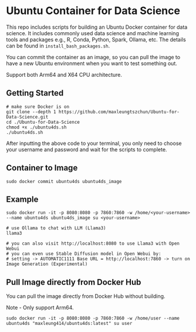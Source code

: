 # Ubuntu Container for Data Science
This repo includes scripts for building an Ubuntu Docker container for data science. It includes commonly used data science and machine learning tools and packages e.g., R, Conda, Python, Spark, Ollama, etc. The details can be found in `install_bash_packages.sh`.

You can commit the container as an image, so you can pull the image to have a new Ubuntu environment when you want to test something out.

Support both Arm64 and X64 CPU architecture.

## Getting Started
```shell
# make sure Docker is on
git clone --depth 1 https://github.com/maxleungtszchun/Ubuntu-for-Data-Science.git
cd ./Ubuntu-for-Data-Science
chmod +x ./ubuntu4ds.sh
./ubuntu4ds.sh
```

After inputting the above code to your terminal, you only need to choose your username and password and wait for the scripts to complete.

## Container to Image
```shell
sudo docker commit ubuntu4ds ubuntu4ds_image
```

## Example
```shell
sudo docker run -it -p 8080:8080 -p 7860:7860 -w /home/<your-username> --name ubuntu4ds ubuntu4ds_image su <your-username>

# use Ollama to chat with LLM (Llama3)
llama3

# you can also visit http://localhost:8080 to use Llama3 with Open Webui
# you can even use Stable Diffusion model in Open Webui by:
# setting -> AUTOMATIC1111 Base URL = http://localhost:7860 -> turn on Image Generation (Experimental)
```

## Pull Image directly from Docker Hub
You can pull the image directly from Docker Hub without building.

Note - Only support Arm64.
```shell
sudo docker run -it -p 8080:8080 -p 7860:7860 -w /home/user --name ubuntu4ds "maxleung414/ubuntu4ds:latest" su user
```